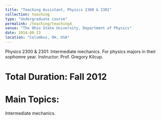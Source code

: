 ```yaml
---
title: "Teaching Assistant, Physics 2300 & 2301"
collection: teaching
type: "Undergraduate course"
permalink: /teaching/teaching4
venue: "The Ohio State University, Department of Physics"
date: 2014-08-23
location: "Columbus, OH, USA"
---
```


Physics 2300 & 2301: Intermediate mechanics. For physics majors in their sophomre year. Instructor: Prof. Gregory Kilcup.

Total Duration: Fall 2012
======

Main Topics:
======
Intermediate mechanics. 
